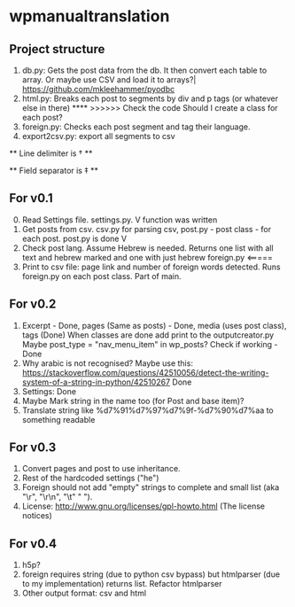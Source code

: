 # wpmanualtranslation

## Project structure
1. db.py: Gets the post data from the db. It then convert each table to array. Or maybe use CSV and load it to arrays?|
https://github.com/mkleehammer/pyodbc
2. html.py: Breaks each post to segments by div and p tags (or whatever else in there) **** >>>>>> Check the code
Should I create a class for each post? 
3. foreign.py: Checks each post segment and tag their language. 
4. export2csv.py: export all segments to csv

** Line delimiter is † **  

** Field separator is ‡ ** 

## For v0.1
0. Read Settings file. settings.py. V function was written
1. Get posts from csv. csv.py for parsing csv, post.py - post class - for each post. post.py is done V
2. Check post lang. Assume Hebrew is needed. Returns one list with all text and hebrew marked and one with just hebrew foreign.py <=====
3. Print to csv file: page link and number of foreign words detected. Runs foreign.py on each post class. Part of main. 

## For v0.2
1. Excerpt - Done, pages (Same as posts) - Done, media (uses post class), tags (Done)
    When classes are done add print to the outputcreator.py
    Maybe post_type = "nav_menu_item" in wp_posts? Check if working - Done
2. Why arabic is not recognised? Maybe use this: 
    https://stackoverflow.com/questions/42510056/detect-the-writing-system-of-a-string-in-python/42510267 Done
3. Settings: Done
4. Maybe Mark string in the name too (for Post and base item)?
5. Translate string like %d7%91%d7%97%d7%9f-%d7%90%d7%aa to something readable

## For v0.3
1. Convert pages and post to use inheritance. 
2. Rest of the hardcoded settings ("he")
3. Foreign should not add "empty" strings to complete and small list (aka "\r", "\r\n", "\t" "  "). 
4. License: http://www.gnu.org/licenses/gpl-howto.html  (The license notices)

## For v0.4
1. h5p?
2. foreign requires string (due to python csv bypass) but htmlparser (due to my implementation) returns list.
    Refactor htmlparser 
3. Other output format: csv and html